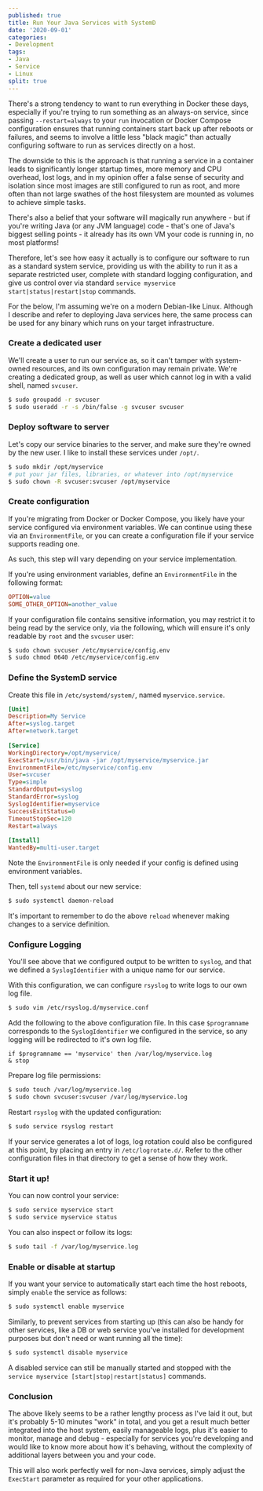 ```yaml
---
published: true
title: Run Your Java Services with SystemD 
date: '2020-09-01'
categories:
- Development
tags:
- Java
- Service
- Linux
split: true
---
```


There's a strong tendency to want to run everything in Docker these days, 
especially if you're trying to run something as an always-on service, since
passing  `--restart=always` to your `run` invocation or Docker Compose 
configuration ensures that running containers start back up after reboots or
failures, and seems to involve a little less "black magic" than actually 
configuring software to run as services directly on a host.

The downside to this is the approach is that running a service in a container
leads to significantly longer startup times, more memory and CPU overhead, lost
logs, and in my opinion offer a false sense of security and isolation since 
most images are still configured to run as root, and more often than not large
swathes of the host filesystem are mounted as volumes to achieve simple tasks.

There's also a belief that your software will magically run anywhere - but if
you're writing Java (or any JVM language) code - that's one of Java's biggest
selling points - it already has its own VM your code is running in, no most 
platforms!

Therefore, let's see how easy it actually is to configure our software to run 
as a standard system service, providing us with the ability to run it as a 
separate restricted user, complete with standard logging configuration, and
give us control over via standard `service myservice start|status|restart|stop`
commands.

<!--more-->

For the below, I'm assuming we're on a modern Debian-like Linux. Although I
describe and refer to deploying Java services here, the same process can be 
used for any binary which runs on your target infrastructure.

### Create a dedicated user

We'll create a user to run our service as, so it can't tamper with system-owned 
resources, and its own configuration may remain private. We're creating a 
dedicated group, as well as user which cannot log in with a valid shell, named
`svcuser`.

```sh
$ sudo groupadd -r svcuser
$ sudo useradd -r -s /bin/false -g svcuser svcuser
```

### Deploy software to server

Let's copy our service binaries to the server, and make sure they're owned by
the new user. I like to install these services under `/opt/`.

```sh
$ sudo mkdir /opt/myservice
# put your jar files, libraries, or whatever into /opt/myservice
$ sudo chown -R svcuser:svcuser /opt/myservice
```

### Create configuration

If you're migrating from Docker or Docker Compose, you likely have your service
configured via environment variables. We can continue using these via an 
`EnvironmentFile`, or you can create a configuration file if your service
supports reading one.

As such, this step will vary depending on your service implementation.

If you're using environment variables, define an `EnvironmentFile` in the 
following format:

```ini
OPTION=value
SOME_OTHER_OPTION=another_value
```

If your configuration file contains sensitive information, you may restrict it 
to being read by the service only, via the following, which will ensure it's
only readable by `root` and the `svcuser` user:

```sh
$ sudo chown svcuser /etc/myservice/config.env
$ sudo chmod 0640 /etc/myservice/config.env
```

### Define the SystemD service

Create this file in `/etc/systemd/system/`, named `myservice.service`.

```ini
[Unit]
Description=My Service
After=syslog.target
After=network.target
   
[Service]
WorkingDirectory=/opt/myservice/
ExecStart=/usr/bin/java -jar /opt/myservice/myservice.jar
EnvironmentFile=/etc/myservice/config.env
User=svcuser
Type=simple
StandardOutput=syslog
StandardError=syslog
SyslogIdentifier=myservice
SuccessExitStatus=0
TimeoutStopSec=120
Restart=always
   
[Install]
WantedBy=multi-user.target
```

Note the `EnvironmentFile` is only needed if your config is defined using 
environment variables.

Then, tell `systemd` about our new service:

```sh
$ sudo systemctl daemon-reload
```

It's important to remember to do the above `reload` whenever making changes to
a service definition.

### Configure Logging

You'll see above that we configured output to be written to `syslog`, and that
we defined a `SyslogIdentifier` with a unique name for our service.

With this configuration, we can configure `rsyslog` to write logs to our own 
log file. 

```sh
$ sudo vim /etc/rsyslog.d/myservice.conf
```

Add the following to the above configuration file. In this case `$programname`
corresponds to the `SyslogIdentifier` we configured in the service, so any
logging will be redirected to it's own log file.

```
if $programname == 'myservice' then /var/log/myservice.log
& stop
```

Prepare log file permissions:

```sh
$ sudo touch /var/log/myservice.log
$ sudo chown svcuser:svcuser /var/log/myservice.log
```

Restart `rsyslog` with the updated configuration:

```sh
$ sudo service rsyslog restart
```

If your service generates a lot of logs, log rotation could also be configured
at this point, by placing an entry in `/etc/logrotate.d/`. Refer to the other
configuration files in that directory to get a sense of how they work.

### Start it up!

You can now control your service:

```sh
$ sudo service myservice start
$ sudo service myservice status
```

You can also inspect or follow its logs:

```sh
$ sudo tail -f /var/log/myservice.log
```

### Enable or disable at startup

If you want your service to automatically start each time the host reboots, 
simply `enable` the service as follows:

```sh
$ sudo systemctl enable myservice
```

Similarly, to prevent services from starting up (this can also be handy for
other services, like a DB or web service you've installed for development
purposes but don't need or want running all the time):

```sh
$ sudo systemctl disable myservice
```

A disabled service can still be manually started and stopped with the
`service myservice [start|stop|restart|status]` commands.

### Conclusion

The above likely seems to be a rather lengthy process as I've laid it out, but
it's probably 5-10 minutes "work" in total, and you get a result much better 
integrated into the host system, easily manageable logs, plus it's easier to
monitor, manage and debug - especially for services you're developing and would
like to know more about how it's behaving, without the complexity of additional
layers between you and your code.

This will also work perfectly well for non-Java services, simply adjust the
`ExecStart` parameter as required for your other applications.
